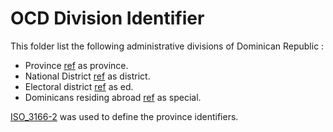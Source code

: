 # OCD Division Identifier 

This folder list the following administrative divisions of Dominican Republic :

* Province [ref](https://es.wikipedia.org/wiki/C%C3%A1mara_de_Diputados_de_la_Rep%C3%BAblica_Dominicana) as province.
* National District [ref](https://en.wikipedia.org/wiki/Distrito_Nacional) as district.
* Electoral district [ref](https://es.wikipedia.org/wiki/C%C3%A1mara_de_Diputados_de_la_Rep%C3%BAblica_Dominicana) as ed.
* Dominicans residing abroad [ref](https://es.wikipedia.org/wiki/C%C3%A1mara_de_Diputados_de_la_Rep%C3%BAblica_Dominicana) as special.

[ISO_3166-2](https://www.iso.org/obp/ui/#iso:code:3166:DO) was used to define the province identifiers.
